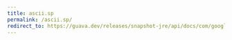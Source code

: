 ```yaml
---
title: ascii.sp
permalink: /ascii.sp/
redirect_to: https://guava.dev/releases/snapshot-jre/api/docs/com/google/common/base/Ascii.html#SP
---
```

